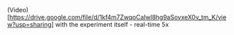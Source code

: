 (Video)[https://drive.google.com/file/d/1kf4m7ZwqoCaIwl8hg9aSovxeX0v_tm_K/view?usp=sharing] with the experiment itself - real-time 5x
